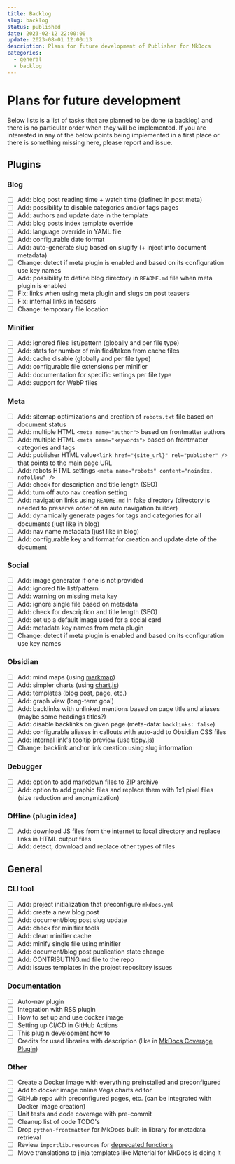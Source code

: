 ```yaml
---
title: Backlog
slug: backlog
status: published
date: 2023-02-12 22:00:00
update: 2023-08-01 12:00:13
description: Plans for future development of Publisher for MkDocs
categories:
  - general
  - backlog
---
```


# Plans for future development

Below lists is a list of tasks that are planned to be done (a backlog) and there is no particular order when they will be implemented. If you are interested in any of the below points being implemented in a first place or there is something missing here, please report and issue.

## Plugins

### Blog

- [ ] Add: blog post reading time + watch time (defined in post meta)
- [ ] Add: possibility to disable categories and/or tags pages
- [ ] Add: authors and update date in the template
- [ ] Add: blog posts index template override
- [ ] Add: language override in YAML file
- [ ] Add: configurable date format
- [ ] Add: auto-generate slug based on slugify (+ inject into document metadata)
- [ ] Change: detect if meta plugin is enabled and based on its configuration use key names
- [ ] Add: possibility to define blog directory in `README.md` file when meta plugin is enabled
- [ ] Fix: links when using meta plugin and slugs on post teasers
- [ ] Fix: internal links in teasers
- [ ] Change: temporary file location

### Minifier

- [ ] Add: ignored files list/pattern (globally and per file type)
- [ ] Add: stats for number of minified/taken from cache files
- [ ] Add: cache disable (globally and per file type)
- [ ] Add: configurable file extensions per minifier
- [ ] Add: documentation for specific settings per file type
- [ ] Add: support for WebP files

### Meta

- [ ] Add: sitemap optimizations and creation of `robots.txt` file based on document status
- [ ] Add: multiple HTML `<meta name="author">` based on frontmatter authors
- [ ] Add: multiple HTML `<meta name="keywords">` based on frontmatter categories and tags
- [ ] Add: publisher HTML value`<link href="{site_url}" rel="publisher" />` that points to the main page URL
- [ ] Add: robots HTML settings `<meta name="robots" content="noindex, nofollow" />`
- [ ] Add: check for description and title length (SEO)
- [ ] Add: turn off auto nav creation setting
- [ ] Add: navigation links using `README.md` in fake directory (directory is needed to preserve order of an auto navigation builder)
- [ ] Add: dynamically generate pages for tags and categories for all documents (just like in blog)
- [ ] Add: nav name metadata (just like in blog)
- [ ] Add: configurable key and format for creation and update date of the document

### Social

- [ ] Add: image generator if one is not provided
- [ ] Add: ignored file list/pattern
- [ ] Add: warning on missing meta key
- [ ] Add: ignore single file based on metadata
- [ ] Add: check for description and title length (SEO)
- [ ] Add: set up a default image used for a social card
- [ ] Add: metadata key names from meta plugin
- [ ] Change: detect if meta plugin is enabled and based on its configuration use key names

### Obsidian

- [ ] Add: mind maps (using [markmap](https://markmap.js.org/docs/markmap))
- [ ] Add: simpler charts (using [chart.js](https://www.chartjs.org/docs/latest/samples/bar/border-radius.html))
- [ ] Add: templates (blog post, page, etc.)
- [ ] Add: graph view (long-term goal)
- [ ] Add: backlinks with unlinked mentions based on page title and aliases (maybe some headings titles?)
- [ ] Add: disable backlinks on given page (meta-data: `backlinks: false`)
- [ ] Add: configurable aliases in callouts with auto-add to Obsidian CSS files
- [ ] Add: internal link's tooltip preview (use [tippy.js](https://atomiks.github.io/tippyjs/))
- [ ] Change: backlink anchor link creation using slug information

### Debugger

- [ ] Add: option to add markdown files to ZIP archive
- [ ] Add: option to add graphic files and replace them with 1x1 pixel files (size reduction and anonymization)

### Offline (plugin idea)

- [ ] Add: download JS files from the internet to local directory and replace links in HTML output files
- [ ] Add: detect, download and replace other types of files

## General

### CLI tool

- [ ] Add: project initialization that preconfigure `mkdocs.yml`
- [ ] Add: create a new blog post
- [ ] Add: document/blog post slug update
- [ ] Add: check for minifier tools
- [ ] Add: clean minifier cache
- [ ] Add: minify single file using minifier
- [ ] Add: document/blog post publication state change
- [ ] Add: CONTRIBUTING.md file to the repo
- [ ] Add: issues templates in the project repository issues

### Documentation

- [ ] Auto-nav plugin
- [ ] Integration with RSS plugin
- [ ] How to set up and use docker image
- [ ] Setting up CI/CD in GitHub Actions
- [ ] This plugin development how to
- [ ] Credits for used libraries with description (like in [MkDocs Coverage Plugin](https://pawamoy.github.io/mkdocs-coverage/credits/))

### Other

 - [ ] Create a Docker image with everything preinstalled and preconfigured
 - [ ] Add to docker image online Vega charts editor
 - [ ] GitHub repo with preconfigured pages, etc. (can be integrated with Docker Image creation)
 - [ ] Unit tests and code coverage with pre-commit
 - [ ] Cleanup list of code TODO's
 - [ ] Drop `python-frontmatter` for MkDocs built-in library for metadata retrieval
 - [ ] Review `importlib.resources` for [deprecated functions](https://docs.python.org/3/library/importlib.resources.html)
 - [ ] Move translations to jinja templates like Material for MkDocs is doing it

